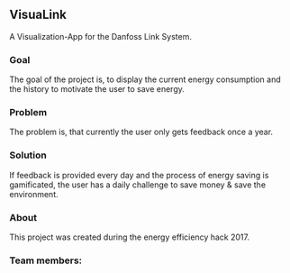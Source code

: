 ## VisuaLink
A Visualization-App for the Danfoss Link System.

### Goal
The goal of the project is, to display the current energy consumption and the history to motivate the user to save energy.

### Problem
The problem is, that currently the user only gets feedback once a year.

### Solution
If feedback is provided every day and the process of energy saving is gamificated,
the user has a daily challenge to save money & save the environment.

### About
This project was created during the energy efficiency hack 2017.

### Team members:

